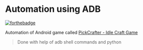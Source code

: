 # Automation using ADB


[![forthebadge](https://forthebadge.com/images/badges/built-for-android.svg)](https://forthebadge.com)

Automation of Android game called 	[PickCrafter - Idle Craft Game](https://play.google.com/store/apps/details?id=com.fiveamp.pickcrafterapp)

>Done with help of adb shell commands and python
